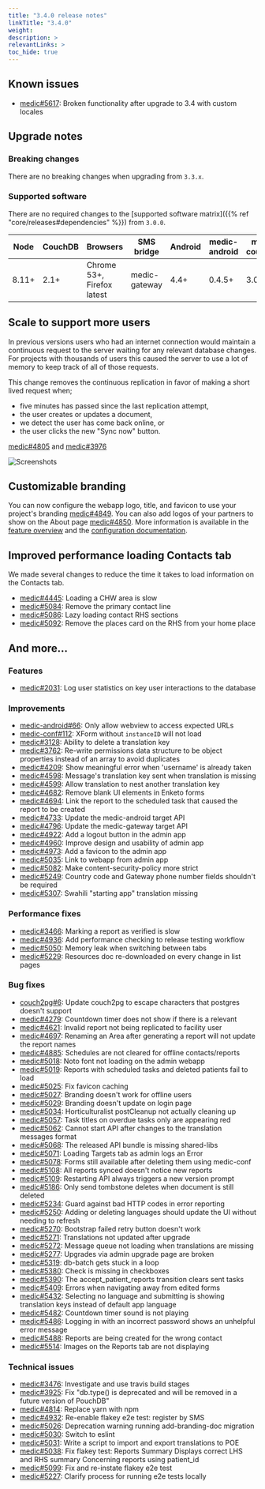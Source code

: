 ```yaml
---
title: "3.4.0 release notes"
linkTitle: "3.4.0"
weight: 
description: >
relevantLinks: >
toc_hide: true
---
```


## Known issues

- [medic#5617](https://github.com/medic/cht-core/issues/5617): Broken functionality after upgrade to 3.4 with custom locales

## Upgrade notes

### Breaking changes

There are no breaking changes when upgrading from `3.3.x`.

### Supported software

There are no required changes to the [supported software matrix]({{% ref "core/releases#dependencies" %}})
 from `3.0.0`.

| Node | CouchDB | Browsers | SMS bridge | Android | medic-android | medic-couch2pg |
|----|----|----|----|----|----|---|
| 8.11+ | 2.1+ | Chrome 53+, Firefox latest | medic-gateway | 4.4+ | 0.4.5+ | 3.0+ |

## Scale to support more users

In previous versions users who had an internet connection would maintain a continuous request to the server waiting for any relevant database changes. For projects with thousands of users this caused the server to use a lot of memory to keep track of all of those requests.

This change removes the continuous replication in favor of making a short lived request when;

- five minutes has passed since the last replication attempt,
- the user creates or updates a document,
- we detect the user has come back online, or
- the user clicks the new "Sync now" button.

[medic#4805](https://github.com/medic/cht-core/issues/4805) and [medic#3976](https://github.com/medic/cht-core/issues/3976)

![Screenshots](../images/3.4.0-sync-now.png)

## Customizable branding

You can now configure the webapp logo, title, and favicon to use your project's branding [medic#4849](https://github.com/medic/cht-core/issues/4849). You can also add logos of your partners to show on the About page [medic#4850](https://github.com/medic/cht-core/issues/4850). More information is available in the [feature overview](https://github.com/medic/medic-docs/blob/master/features/webapp-branding.pdf) and the [configuration documentation](https://docs.communityhealthtoolkit.org/apps/reference/resources/).

## Improved performance loading Contacts tab

We made several changes to reduce the time it takes to load information on the Contacts tab.

- [medic#4445](https://github.com/medic/cht-core/issues/4445): Loading a CHW area is slow
- [medic#5084](https://github.com/medic/cht-core/issues/5084): Remove the primary contact line
- [medic#5086](https://github.com/medic/cht-core/issues/5086): Lazy loading contact RHS sections
- [medic#5092](https://github.com/medic/cht-core/issues/5092): Remove the places card on the RHS from your home place

## And more...

### Features

- [medic#2031](https://github.com/medic/cht-core/issues/2031): Log user statistics on key user interactions to the database

### Improvements

- [medic-android#66](https://github.com/medic/cht-android/issues/66): Only allow webview to access expected URLs
- [medic-conf#112](https://github.com/medic/cht-conf/issues/112): XForm without `instanceID` will not load
- [medic#3128](https://github.com/medic/cht-core/issues/3128): Ability to delete a translation key
- [medic#3762](https://github.com/medic/cht-core/issues/3762): Re-write permissions data structure to be object properties instead of an array to avoid duplicates
- [medic#4209](https://github.com/medic/cht-core/issues/4209): Show meaningful error when 'username' is already taken
- [medic#4598](https://github.com/medic/cht-core/issues/4598): Message's translation key sent when translation is missing
- [medic#4599](https://github.com/medic/cht-core/issues/4599): Allow translation to nest another translation key
- [medic#4682](https://github.com/medic/cht-core/issues/4682): Remove blank UI elements in Enketo forms
- [medic#4694](https://github.com/medic/cht-core/issues/4694): Link the report to the scheduled task that caused the report to be created
- [medic#4733](https://github.com/medic/cht-core/issues/4733): Update the medic-android target API
- [medic#4796](https://github.com/medic/cht-core/issues/4796): Update the medic-gateway target API
- [medic#4922](https://github.com/medic/cht-core/issues/4922): Add a logout button in the admin app
- [medic#4960](https://github.com/medic/cht-core/issues/4960): Improve design and usability of admin app
- [medic#4973](https://github.com/medic/cht-core/issues/4973): Add a favicon to the admin app
- [medic#5035](https://github.com/medic/cht-core/issues/5035): Link to webapp from admin app
- [medic#5082](https://github.com/medic/cht-core/issues/5082): Make content-security-policy more strict
- [medic#5249](https://github.com/medic/cht-core/issues/5249): Country code and Gateway phone number fields shouldn't be required
- [medic#5307](https://github.com/medic/cht-core/issues/5307): Swahili "starting app" translation missing

### Performance fixes

- [medic#3466](https://github.com/medic/cht-core/issues/3466): Marking a report as verified is slow
- [medic#4936](https://github.com/medic/cht-core/issues/4936): Add performance checking to release testing workflow
- [medic#5050](https://github.com/medic/cht-core/issues/5050): Memory leak when switching between tabs
- [medic#5229](https://github.com/medic/cht-core/issues/5229): Resources doc re-downloaded on every change in list pages

### Bug fixes

- [couch2pg#6](https://github.com/medic/couch2pg/issues/6): Update couch2pg to escape characters that postgres doesn't support
- [medic#4279](https://github.com/medic/cht-core/issues/4279): Countdown timer does not show if there is a relevant
- [medic#4621](https://github.com/medic/cht-core/issues/4621): Invalid report not being replicated to facility user
- [medic#4697](https://github.com/medic/cht-core/issues/4697): Renaming an Area after generating a report will not update the report names
- [medic#4885](https://github.com/medic/cht-core/issues/4885): Schedules are not cleared for offline contacts/reports
- [medic#5018](https://github.com/medic/cht-core/issues/5018): Noto font not loading on the admin webapp
- [medic#5019](https://github.com/medic/cht-core/issues/5019): Reports with scheduled tasks and deleted patients fail to load
- [medic#5025](https://github.com/medic/cht-core/issues/5025): Fix favicon caching
- [medic#5027](https://github.com/medic/cht-core/issues/5027): Branding doesn't work for offline users
- [medic#5029](https://github.com/medic/cht-core/issues/5029): Branding doesn't update on login page
- [medic#5034](https://github.com/medic/cht-core/issues/5034): Horticulturalist postCleanup not actually cleaning up
- [medic#5057](https://github.com/medic/cht-core/issues/5057): Task titles on overdue tasks only are appearing red
- [medic#5062](https://github.com/medic/cht-core/issues/5062): Cannot start API after changes to the translation messages format
- [medic#5068](https://github.com/medic/cht-core/issues/5068): The released API bundle is missing shared-libs
- [medic#5071](https://github.com/medic/cht-core/issues/5071): Loading Targets tab as admin logs an Error
- [medic#5078](https://github.com/medic/cht-core/issues/5078): Forms still available after deleting them using medic-conf
- [medic#5108](https://github.com/medic/cht-core/issues/5108): All reports synced doesn't notice new reports
- [medic#5109](https://github.com/medic/cht-core/issues/5109): Restarting API always triggers a new version prompt
- [medic#5186](https://github.com/medic/cht-core/issues/5186): Only send tombstone deletes when document is still deleted
- [medic#5234](https://github.com/medic/cht-core/issues/5234): Guard against bad HTTP codes in error reporting
- [medic#5250](https://github.com/medic/cht-core/issues/5250): Adding or deleting languages should update the UI without needing to refresh
- [medic#5270](https://github.com/medic/cht-core/issues/5270): Bootstrap failed retry button doesn't work
- [medic#5271](https://github.com/medic/cht-core/issues/5271): Translations not updated after upgrade
- [medic#5272](https://github.com/medic/cht-core/issues/5272): Message queue not loading when translations are missing
- [medic#5277](https://github.com/medic/cht-core/issues/5277): Upgrades via admin upgrade page are broken
- [medic#5319](https://github.com/medic/cht-core/issues/5319): db-batch gets stuck in a loop
- [medic#5380](https://github.com/medic/cht-core/issues/5380): Check is missing in checkboxes
- [medic#5390](https://github.com/medic/cht-core/issues/5390): The accept_patient_reports transition clears sent tasks
- [medic#5409](https://github.com/medic/cht-core/issues/5409): Errors when navigating away from edited forms
- [medic#5432](https://github.com/medic/cht-core/issues/5432): Selecting no language and submitting is showing translation keys instead of default app language
- [medic#5482](https://github.com/medic/cht-core/issues/5482): Countdown timer sound is not playing
- [medic#5486](https://github.com/medic/cht-core/issues/5486): Logging in with an incorrect password shows an unhelpful error message
- [medic#5488](https://github.com/medic/cht-core/issues/5488): Reports are being created for the wrong contact
- [medic#5514](https://github.com/medic/cht-core/issues/5514): Images on the Reports tab are not displaying

### Technical issues

- [medic#3476](https://github.com/medic/cht-core/issues/3476): Investigate and use travis build stages
- [medic#3925](https://github.com/medic/cht-core/issues/3925): Fix "db.type() is deprecated and will be removed in a future version of PouchDB"
- [medic#4814](https://github.com/medic/cht-core/issues/4814): Replace yarn with npm
- [medic#4932](https://github.com/medic/cht-core/issues/4932): Re-enable flakey e2e test: register by SMS
- [medic#5026](https://github.com/medic/cht-core/issues/5026): Deprecation warning running add-branding-doc migration
- [medic#5030](https://github.com/medic/cht-core/issues/5030): Switch to eslint
- [medic#5031](https://github.com/medic/cht-core/issues/5031): Write a script to import and export translations to POE
- [medic#5038](https://github.com/medic/cht-core/issues/5038): Fix flakey test: Reports Summary Displays correct LHS and RHS summary Concerning reports using patient_id
- [medic#5099](https://github.com/medic/cht-core/issues/5099): Fix and re-instate flakey e2e test
- [medic#5227](https://github.com/medic/cht-core/issues/5227): Clarify process for running e2e tests locally
